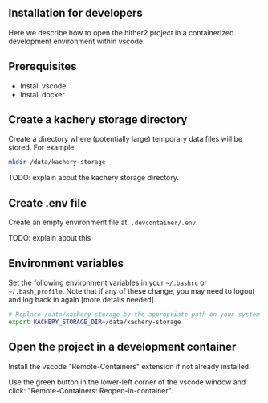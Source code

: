 ## Installation for developers

Here we describe how to open the hither2 project in a containerized development environment within vscode.

## Prerequisites

* Install vscode
* Install docker

## Create a kachery storage directory

Create a directory where (potentially large) temporary data files will be stored. For example:

```bash
mkdir /data/kachery-storage
```

TODO: explain about the kachery storage directory.

## Create .env file

Create an empty environment file at: `.devcontainer/.env`.

TODO: explain about this

## Environment variables

Set the following environment variables in your `~/.bashrc` or `~/.bash_profile`. Note that if any of these change, you may need to logout and log back in again [more details needed].

```bash
# Replace /data/kachery-storage by the appropriate path on your system
export KACHERY_STORAGE_DIR=/data/kachery-storage
```

## Open the project in a development container

Install the vscode "Remote-Containers" extension if not already installed.

Use the green button in the lower-left corner of the vscode window and click: "Remote-Containers: Reopen-in-container".

